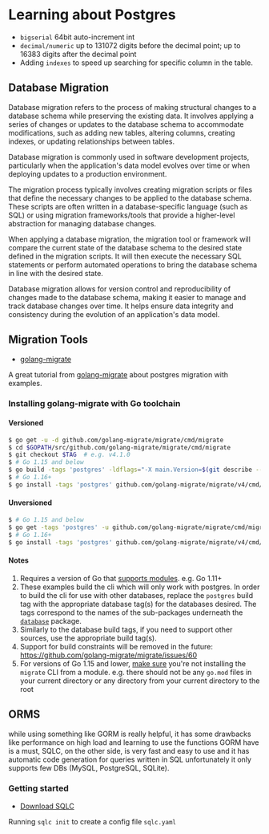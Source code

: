 # Learning about Postgres

- `bigserial` 64bit auto-increment int
- `decimal/numeric` up to 131072 digits before the decimal point; up to 16383 digits after the decimal point
- Adding `indexes` to speed up searching for specific column in the table.

## Database Migration

Database migration refers to the process of making structural changes to a database schema while preserving the existing data. It involves applying a series of changes or updates to the database schema to accommodate modifications, such as adding new tables, altering columns, creating indexes, or updating relationships between tables.

Database migration is commonly used in software development projects, particularly when the application's data model evolves over time or when deploying updates to a production environment.

The migration process typically involves creating migration scripts or files that define the necessary changes to be applied to the database schema. These scripts are often written in a database-specific language (such as SQL) or using migration frameworks/tools that provide a higher-level abstraction for managing database changes.

When applying a database migration, the migration tool or framework will compare the current state of the database schema to the desired state defined in the migration scripts. It will then execute the necessary SQL statements or perform automated operations to bring the database schema in line with the desired state.

Database migration allows for version control and reproducibility of changes made to the database schema, making it easier to manage and track database changes over time. It helps ensure data integrity and consistency during the evolution of an application's data model.

## Migration Tools

- [golang-migrate](https://github.com/golang-migrate/migrate)

A great tutorial from [golang-migrate](https://github.com/golang-migrate/migrate/blob/master/database/postgres/TUTORIAL.md) about postgres migration with examples.

### Installing golang-migrate with Go toolchain

#### Versioned

```bash
$ go get -u -d github.com/golang-migrate/migrate/cmd/migrate
$ cd $GOPATH/src/github.com/golang-migrate/migrate/cmd/migrate
$ git checkout $TAG  # e.g. v4.1.0
$ # Go 1.15 and below
$ go build -tags 'postgres' -ldflags="-X main.Version=$(git describe --tags)" -o $GOPATH/bin/migrate $GOPATH/src/github.com/golang-migrate/migrate/cmd/migrate
$ # Go 1.16+
$ go install -tags 'postgres' github.com/golang-migrate/migrate/v4/cmd/migrate@$TAG
```

#### Unversioned

```bash
$ # Go 1.15 and below
$ go get -tags 'postgres' -u github.com/golang-migrate/migrate/cmd/migrate
$ # Go 1.16+
$ go install -tags 'postgres' github.com/golang-migrate/migrate/v4/cmd/migrate@latest
```

#### Notes

1. Requires a version of Go that [supports modules](https://golang.org/cmd/go/#hdr-Preliminary_module_support). e.g. Go 1.11+
1. These examples build the cli which will only work with postgres.  In order
to build the cli for use with other databases, replace the `postgres` build tag
with the appropriate database tag(s) for the databases desired.  The tags
correspond to the names of the sub-packages underneath the
[`database`](../../database) package.
1. Similarly to the database build tags, if you need to support other sources, use the appropriate build tag(s).
1. Support for build constraints will be removed in the future: https://github.com/golang-migrate/migrate/issues/60
1. For versions of Go 1.15 and lower, [make sure](https://github.com/golang-migrate/migrate/pull/257#issuecomment-705249902) you're not installing the `migrate` CLI from a module. e.g. there should not be any `go.mod` files in your current directory or any directory from your current directory to the root

## ORMS
while using something like GORM is really helpful, it has some drawbacks like performance on high load and learning to use the functions GORM have is a must, SQLC, on the other side, is very fast and easy to use and it has automatic code generation for queries written in SQL unfortunately it only supports few DBs (MySQL, PostgreSQL, SQLite).

### Getting started

- [Download SQLC](https://sqlc.dev/)

Running `sqlc init` to create a config file `sqlc.yaml`
